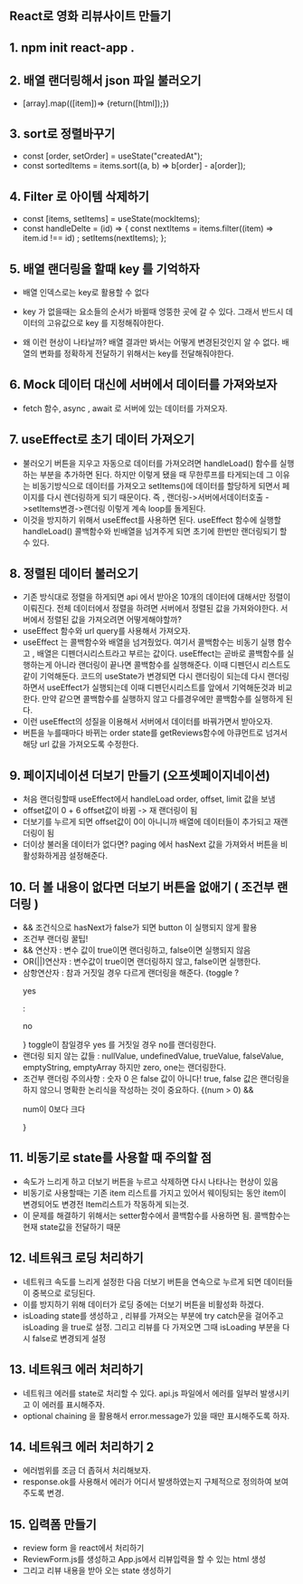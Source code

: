 ## React로 영화 리뷰사이트 만들기

## 1. npm init react-app .

## 2. 배열 랜더링해서 json 파일 불러오기

- [array].map(([item])=> {return([html]);})

## 3. sort로 정렬바꾸기

- const [order, setOrder] = useState("createdAt");
- const sortedItems = items.sort((a, b) => b[order] - a[order]);

## 4. Filter 로 아이템 삭제하기

- const [items, setItems] = useState(mockItems);
- const handleDelte = (id) => {
  const nextItems = items.filter((item) => item.id !== id) ;
  setItems(nextItems); };

## 5. 배열 랜더링을 할때 key 를 기억하자

- 배열 인덱스로는 key로 활용할 수 없다
- key 가 없을때는 요소들의 순서가 바뀔때 엉뚱한 곳에 갈 수 있다.
  그래서 반드시 데이터의 고유값으로 key 를 지정해줘야한다.

- 왜 이런 현상이 나타날까? 배열 결과만 봐서는 어떻게 변경된것인지 알 수 없다.
  배열의 변화를 정확하게 전달하기 위해서는 key를 전달해줘야한다.

## 6. Mock 데이터 대신에 서버에서 데이터를 가져와보자

- fetch 함수, async , await 로 서버에 있는 데이터를 가져오자.

## 7. useEffect로 초기 데이터 가져오기

- 불러오기 버튼을 지우고 자동으로 데이터를 가져오려면 handleLoad() 함수를 실행하는 부분을 추가하면 된다.
  하지만 이렇게 됐을 때 무한루프를 타게되는데 그 이유는 비동기방식으로 데이터를 가져오고 setItems()에 데이터를 할당하게 되면서 페이지를 다시 렌더링하게 되기 때문이다. 즉 , 랜더링->서버에서데이터호출 ->setItems변경->랜더링 이렇게 계속 loop를 돌게된다.
- 이것을 방지하기 위해서 useEffect를 사용하면 된다. useEffect 함수에 실행할 handleLoad() 콜백함수와 빈배열을 넘겨주게 되면 초기에 한번만 랜더링되기 할 수 있다.

## 8. 정렬된 데이터 불러오기

- 기존 방식대로 정렬을 하게되면 api 에서 받아온 10개의 데이터에 대해서만 정렬이 이뤄진다. 전체 데이터에서 정렬을 하려면 서버에서 정렬된 값을 가져와야한다. 서버에서 정렬된 값을 가져오려면 어떻게해야할까?
- useEffect 함수와 url query를 사용해서 가져오자.
- useEffect 는 콜백함수와 배열을 넘겨줬었다. 여기서 콜백함수는 비동기 실행 함수고 , 배열은 디펜더시리스트라고 부르는 값이다. useEffect는 곧바로 콜백함수를 실행하는게 아니라 랜더링이 끝나면 콜백함수를 실행해준다. 이때 디펜던시 리스트도 같이 기억해둔다. 코드의 useState가 변경되면 다시 랜더링이 되는데 다시 랜더링하면서 useEffect가 실행되는데 이때 디펜던시리스트를 앞에서 기억해둔것과 비교한다. 만약 같으면 콜백함수를 실행하지 않고 다를경우에만 콜백함수를 실행하게 된다.
- 이런 useEffect의 성질을 이용해서 서버에서 데이터를 바꿔가면서 받아오자.
- 버튼을 누를때마다 바뀌는 order state를 getReviews함수에 아큐먼트로 넘겨서 해당 url 값을 가져오도록 수정한다.

## 9. 페이지네이션 더보기 만들기 (오프셋페이지네이션)

- 처음 랜더링할때 useEffect에서 handleLoad order, offset, limit 값을 보냄
- offset값이 0 + 6 offset값이 바뀜 -> 재 랜더링이 됨
- 더보기를 누르게 되면 offset값이 0이 아니니까 배열에 데이터들이 추가되고 재랜더링이 됨
- 더이상 불러올 데이터가 없다면? paging 에서 hasNext 값을 가져와서 버튼을 비활성화하게끔 설정해준다.

## 10. 더 볼 내용이 없다면 더보기 버튼을 없애기 ( 조건부 랜더링 )

- && 조건식으로 hasNext가 false가 되면 button 이 실행되지 않게 활용
- 조건부 랜더링 꿀팁!
- && 연산자 : 변수 값이 true이면 랜더링하고, false이면 실행되지 않음
- OR(||)연산자 : 변수값이 true이면 랜더링하지 않고, false이면 실행한다.
- 삼항연산자 : 참과 거짓일 경우 다르게 랜더링을 해준다.
  {toggle ? <p>yes</p> : <p>no</p>}
  toggle이 참일경우 yes 를 거짓일 경우 no를 랜더링한다.
- 랜더링 되지 않는 값들 : nullValue, undefinedValue, trueValue, falseValue, emptyString, emptyArray 하지만 zero, one는 랜더링한다.
- 조건부 랜더링 주의사항 : 숫자 0 은 false 값이 아니다! true, false 값은 랜더링을 하지 않으니 명확한 논리식을 작성하는 것이 중요하다.
  {(num > 0) && <p>num이 0보다 크다</p>}

## 11. 비동기로 state를 사용할 때 주의할 점

- 속도가 느리게 하고 더보기 버튼을 누르고 삭제하면 다시 나타나는 현상이 있음
- 비동기로 사용할때는 기존 item 리스트를 가지고 있어서 웨이팅되는 동안 item이 변경되어도 변경전 Item리스트가 작동하게 되는것.
- 이 문제를 해결하기 위해서는 setter함수에서 콜백함수를 사용하면 됨. 콜백함수는 현재 state값을 전달하기 때문

## 12. 네트워크 로딩 처리하기

- 네트워크 속도를 느리게 설정한 다음 더보기 버튼을 연속으로 누르게 되면 데이터들이 중복으로 로딩된다.
- 이를 방지하기 위해 데이터가 로딩 중에는 더보기 버튼을 비활성화 하겠다.
- isLoading state를 생성하고 , 리뷰를 가져오는 부분에 try catch문을 걸어주고 isLoading 을 true로 설정. 그리고 리뷰를 다 가져오면 그때 isLoading 부분을 다시 false로 변경되게 설정

## 13. 네트워크 에러 처리하기

- 네트워크 에러를 state로 처리할 수 있다. api.js 파일에서 에러를 일부러 발생시키고 이 에러를 표시해주자.
- optional chaining 을 활용해서 error.message가 있을 때만 표시해주도록 하자.

## 14. 네트워크 에러 처리하기 2

- 에러범위를 조금 더 좁혀서 처리해보자.
- response.ok를 사용해서 에러가 어디서 발생하였는지 구체적으로 정의하여 보여주도록 변경.

## 15. 입력폼 만들기

- review form 을 react에서 처리하기
- ReviewForm.js를 생성하고 App.js에서 리뷰입력을 할 수 있는 html 생성
- 그리고 리뷰 내용을 받아 오는 state 생성하기
